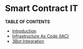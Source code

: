 <h1>Smart Contract IT</h1>

**TABLE OF CONTENTS**

- [Introduction](./smartcontract_tfgrid3.md)
- [Infrastructure As Code (IAC)](./smartcontract_iac.md)
- [3Bot Integration](./smartcontract_3bot.md)